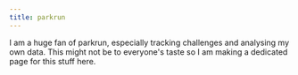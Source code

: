 ```yaml
---
title: parkrun
---
```


I am a huge fan of parkrun, especially tracking challenges and
analysing my own data. This might not be to everyone's taste so
I am making a dedicated page for this stuff here.
